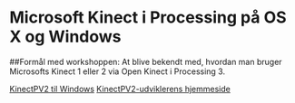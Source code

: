 # Microsoft Kinect i Processing på OS X og Windows

##Formål med workshoppen: At blive bekendt med, hvordan man bruger Microsofts Kinect 1 eller 2 via Open Kinect i Processing 3.

[KinectPV2 til Windows](https://github.com/ThomasLengeling/KinectPV2)
[KinectPV2-udviklerens hjemmeside](http://codigogenerativo.com/code/kinectpv2-k4w2-processing-library/)